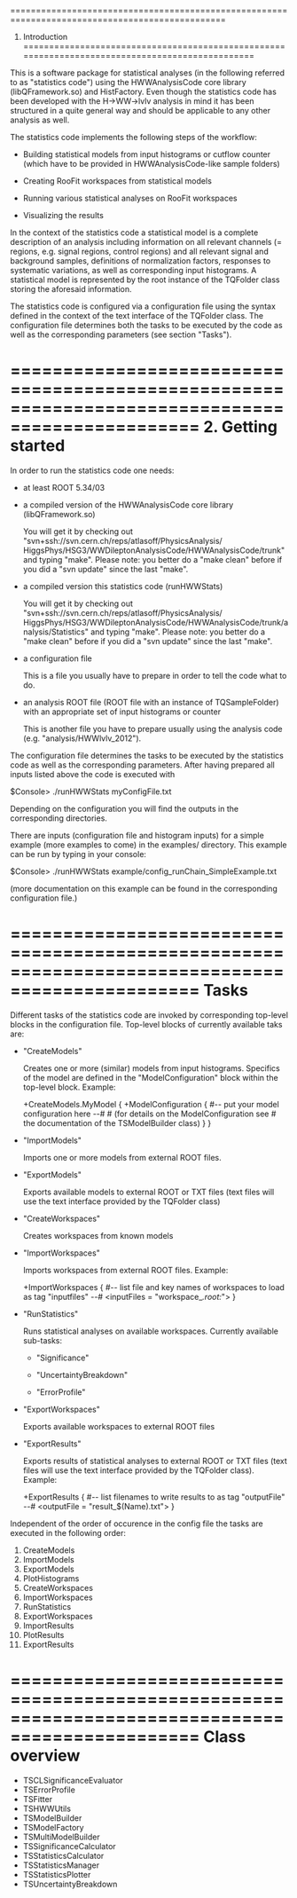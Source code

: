 ================================================================================================
1. Introduction
================================================================================================

This is a software package for statistical analyses (in the following referred to as "statistics
code") using the HWWAnalysisCode core library (libQFramework.so) and HistFactory. Even though
the statistics code has been developed with the H->WW->lvlv analysis in mind it has been
structured in a quite general way and should be applicable to any other analysis as well.

The statistics code implements the following steps of the workflow:

- Building statistical models from input histograms or cutflow counter (which have to be provided
  in HWWAnalysisCode-like sample folders)

- Creating RooFit workspaces from statistical models

- Running various statistical analyses on RooFit workspaces

- Visualizing the results

In the context of the statistics code a statistical model is a complete description of an
analysis including information on all relevant channels (= regions, e.g. signal regions, control
regions) and all relevant signal and background samples, definitions of normalization factors,
responses to systematic variations, as well as corresponding input histograms. A statistical
model is represented by the root instance of the TQFolder class storing the aforesaid
information.

The statistics code is configured via a configuration file using the syntax defined in the
context of the text interface of the TQFolder class. The configuration file determines both the
tasks to be executed by the code as well as the corresponding parameters (see section "Tasks").


================================================================================================
2. Getting started
================================================================================================

In order to run the statistics code one needs:

- at least ROOT 5.34/03

- a compiled version of the HWWAnalysisCode core library (libQFramework.so)

  You will get it by checking out "svn+ssh://svn.cern.ch/reps/atlasoff/PhysicsAnalysis/
    HiggsPhys/HSG3/WWDileptonAnalysisCode/HWWAnalysisCode/trunk" and typing "make". Please note:
  you better do a "make clean" before if you did a "svn update" since the last "make".

- a compiled version this statistics code (runHWWStats)

  You will get it by checking out "svn+ssh://svn.cern.ch/reps/atlasoff/PhysicsAnalysis/
    HiggsPhys/HSG3/WWDileptonAnalysisCode/HWWAnalysisCode/trunk/analysis/Statistics" and
  typing "make". Please note: you better do a "make clean" before if you did a "svn update"
  since the last "make".

- a configuration file

  This is a file you usually have to prepare in order to tell the code what to do.

- an analysis ROOT file (ROOT file with an instance of TQSampleFolder) with an appropriate set
  of input histograms or counter

  This is another file you have to prepare usually using the analysis code (e.g.
  "analysis/HWWlvlv_2012").


The configuration file determines the tasks to be executed by the statistics code as well as the
corresponding parameters. After having prepared all inputs listed above the code is executed with

$Console> ./runHWWStats myConfigFile.txt

Depending on the configuration you will find the outputs in the corresponding directories.


There are inputs (configuration file and histogram inputs) for a simple example (more examples
to come) in the examples/ directory. This example can be run by typing in your console:

$Console> ./runHWWStats example/config_runChain_SimpleExample.txt

(more documentation on this example can be found in the corresponding configuration file.)


================================================================================================
Tasks
================================================================================================

Different tasks of the statistics code are invoked by corresponding top-level blocks in the
configuration file. Top-level blocks of currently available taks are:

- "CreateModels"

  Creates one or more (similar) models from input histograms. Specifics of the model are defined
  in the "ModelConfiguration" block within the top-level block. Example:

    +CreateModels.MyModel {
        +ModelConfiguration {
            #-- put your model configuration here --#
            # (for details on the ModelConfiguration see
            #  the documentation of the TSModelBuilder class)
        }
    }


- "ImportModels"

  Imports one or more models from external ROOT files.


- "ExportModels"

  Exports available models to external ROOT or TXT files (text files will use the text interface
  provided by the TQFolder class)


- "CreateWorkspaces"

  Creates workspaces from known models


- "ImportWorkspaces"

  Imports workspaces from external ROOT files. Example:

    +ImportWorkspaces {
		#-- list file and key names of workspaces to load as tag "inputfiles" --#
        <inputFiles = "workspace_*.root:*">
    }


- "RunStatistics"

  Runs statistical analyses on available workspaces. Currently available sub-tasks:

  - "Significance"

  - "UncertaintyBreakdown"

  - "ErrorProfile"


- "ExportWorkspaces"

  Exports available workspaces to external ROOT files


- "ExportResults"

  Exports results of statistical analyses to external ROOT or TXT files (text files will use the
  text interface provided by the TQFolder class). Example:

    +ExportResults {
		#-- list filenames to write results to as tag "outputFile" --#
        <outputFile = "result_$(Name).txt">
    }


Independent of the order of occurence in the config file the tasks are executed in the following order:

 1) CreateModels
 2) ImportModels
 3) ExportModels
 4) PlotHistograms
 5) CreateWorkspaces
 6) ImportWorkspaces
 7) RunStatistics
 8) ExportWorkspaces
 9) ImportResults
10) PlotResults
11) ExportResults


================================================================================================
Class overview
================================================================================================

- TSCLSignificanceEvaluator
- TSErrorProfile
- TSFitter
- TSHWWUtils
- TSModelBuilder
- TSModelFactory
- TSMultiModelBuilder
- TSSignificanceCalculator
- TSStatisticsCalculator
- TSStatisticsManager
- TSStatisticsPlotter
- TSUncertaintyBreakdown
